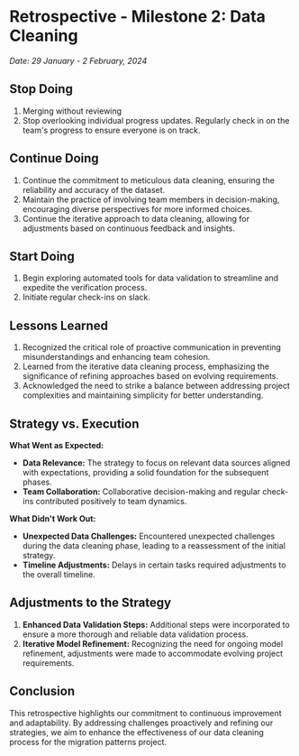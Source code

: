 # Retrospective - Milestone 2: Data Cleaning
*Date: 29 January - 2 February, 2024*

## Stop Doing
1. Merging without reviewing
2. Stop overlooking individual progress updates. Regularly check in on the team's progress to ensure everyone is on track.

## Continue Doing
1. Continue the commitment to meticulous data cleaning, ensuring the reliability and accuracy of the dataset.
2. Maintain the practice of involving team members in decision-making, encouraging diverse perspectives for more informed choices.
3. Continue the iterative approach to data cleaning, allowing for adjustments based on continuous feedback and insights.

## Start Doing
1. Begin exploring automated tools for data validation to streamline and expedite the verification process.
2. Initiate regular check-ins on slack.

## Lessons Learned
1. Recognized the critical role of proactive communication in preventing misunderstandings and enhancing team cohesion.
2. Learned from the iterative data cleaning process, emphasizing the significance of refining approaches based on evolving requirements.
3. Acknowledged the need to strike a balance between addressing project complexities and maintaining simplicity for better understanding.

## Strategy vs. Execution
**What Went as Expected:**
- **Data Relevance:** The strategy to focus on relevant data sources aligned with expectations, providing a solid foundation for the subsequent phases.
- **Team Collaboration:** Collaborative decision-making and regular check-ins contributed positively to team dynamics.

**What Didn't Work Out:**
- **Unexpected Data Challenges:** Encountered unexpected challenges during the data cleaning phase, leading to a reassessment of the initial strategy.
- **Timeline Adjustments:** Delays in certain tasks required adjustments to the overall timeline.

## Adjustments to the Strategy
1. **Enhanced Data Validation Steps:** Additional steps were incorporated to ensure a more thorough and reliable data validation process.
2. **Iterative Model Refinement:** Recognizing the need for ongoing model refinement, adjustments were made to accommodate evolving project requirements.

## Conclusion
This retrospective highlights our commitment to continuous improvement and adaptability. By addressing challenges proactively and refining our strategies, we aim to enhance the effectiveness of our data cleaning process for the migration patterns project.
